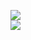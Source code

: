 [![](https://img.shields.io/badge/Made%20With-Github%20Spray-lightgrey.svg?style=for-the-badge&logo=github)](https://github.com/Annihil/github-spray#11324)  
[![](https://i.imgur.com/2DrTn0Z.gif)](https://github.com/Annihil/github-spray)